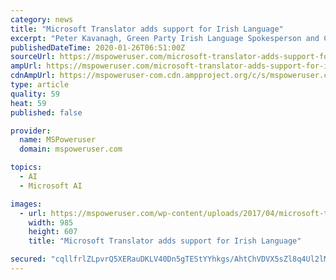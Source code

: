```yaml
---
category: news
title: "Microsoft Translator adds support for Irish Language"
excerpt: "Peter Kavanagh, Green Party Irish Language Spokesperson and Co-founder of Pop Up Gaeltacht. Users can now find Irish language on all Microsoft Translator?apps,?add-ins,?Office,?Translator for Bing, and through the?Azure Cognitive Services?Translator API?for businesses and developers. With the Irish language support in Microsoft Translator ..."
publishedDateTime: 2020-01-26T06:51:00Z
sourceUrl: https://mspoweruser.com/microsoft-translator-adds-support-for-irish-language/
ampUrl: https://mspoweruser.com/microsoft-translator-adds-support-for-irish-language/amp/
cdnAmpUrl: https://mspoweruser-com.cdn.ampproject.org/c/s/mspoweruser.com/microsoft-translator-adds-support-for-irish-language/amp/
type: article
quality: 59
heat: 59
published: false

provider:
  name: MSPoweruser
  domain: mspoweruser.com

topics:
  - AI
  - Microsoft AI

images:
  - url: https://mspoweruser.com/wp-content/uploads/2017/04/microsoft-translator.jpg
    width: 985
    height: 607
    title: "Microsoft Translator adds support for Irish Language"

secured: "cqllfrlZLpvrQ5XERauDKLV40Dn5gTEStYYhkgs/AhtChVDVX5sZl8q4Ul2lMg1/xWz0JPk9FwsRVPo6iY4ka8/RVe38A2xXV3g5WBtlc7K5slwGCsrYXzB8Z1AL7THLNju6cGhml2jK83QnpMF8XI90Z642ld2uAc8pk6GdT+xUdZIreEvaVw4avGRTnb6tppijHWsguldv9K4iRgDL7+7N0Atm84/onWzAtyO5+0obSXv6fmBcstan8MxOYlKdoQrJFEvn61NNSqxvdBujYf2hggd/J1Oz/dSgOM/WjYMe3ZcrkVyTprpJy8helJDj;d6N5uJ+JtXn/d9gqPe605A=="
---
```


